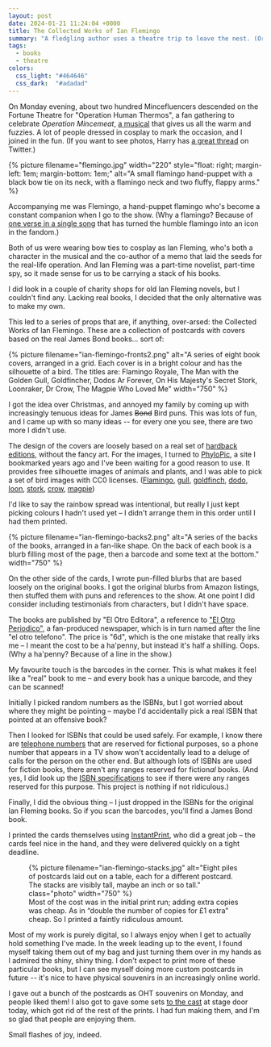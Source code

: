 ```yaml
---
layout: post
date: 2024-01-21 11:24:04 +0000
title: The Collected Works of Ian Flemingo
summary: "A fledgling author uses a theatre trip to leave the nest. (Or: some props I made for a cosplay event.)"
tags:
  - books
  - theatre
colors:
  css_light: "#464646"
  css_dark:  "#adadad"
---
```

On Monday evening, about two hundred Mincefluencers descended on the Fortune Theatre for "Operation Human Thermos", a fan gathering to celebrate *Operation Mincemeat*, [a musical] that gives us all the warm and fuzzies.
A lot of people dressed in cosplay to mark the occasion, and I joined in the fun.
(If you want to see photos, Harry has [a great thread][twitter] on Twitter.)

{%
  picture
  filename="flemingo.jpg"
  width="220"
  style="float: right; margin-left: 1em; margin-bottom: 1em;"
  alt="A small flamingo hand-puppet with a black bow tie on its neck, with a flamingo neck and two fluffy, flappy arms."
%}

Accompanying me was Flemingo, a hand-puppet flamingo who's become a constant companion when I go to the show.
(Why a flamingo?
Because of [one verse in a single song][gtb] that has turned the humble flamingo into an icon in the fandom.)

Both of us were wearing bow ties to cosplay as Ian Fleming, who's both a character in the musical and the co-author of a memo that laid the seeds for the real-life operation.
And Ian Fleming was a part-time novelist, part-time spy, so it made sense for us to be carrying a stack of his books.

I did look in a couple of charity shops for old Ian Fleming novels, but I couldn't find any.
Lacking real books, I decided that the only alternative was to make my own.

This led to a series of props that are, if anything, over-arsed: the Collected Works of Ian Flemingo.
These are a collection of postcards with covers based on the real James Bond books… sort of:

{%
  picture
  filename="ian-flemingo-fronts2.png"
  alt="A series of eight book covers, arranged in a grid. Each cover is in a bright colour and has the silhouette of a bird. The titles are: Flamingo Royale, The Man with the Golden Gull, Goldfincher, Dodos Ar Forever, On His Majesty's Secret Stork, Loonraker, Dr Crow, The Magpie Who Loved Me"
  width="750"
%}

I got the idea over Christmas, and annoyed my family by coming up with increasingly tenuous ideas for James <s>Bond</s> Bird puns.
This was lots of fun, and I came up with so many ideas -- for every one you see, there are two more I didn't use.

The design of the covers are loosely based on a real set of [hardback editions], without the fancy art.
For the images, I turned to [PhyloPic], a site I bookmarked years ago and I've been waiting for a good reason to use.
It provides free silhouette images of animals and plants, and I was able to pick a set of bird images with CC0 licenses.
([Flamingo](https://www.phylopic.org/images/a1244226-f2c2-41dc-b113-f1c6545958ce/phoenicopterus-roseus), [gull](https://www.phylopic.org/images/1e45eae7-b1eb-4a08-9e1f-4f34f2fb7710/larus-argentatus), [goldfinch](https://www.phylopic.org/images/44b8d744-7db7-4533-b3ea-29db99fb276f/haemorhous-purpureus), [dodo](https://www.phylopic.org/images/01bbffec-312c-493a-bcd3-e9361ed3435d/raphus-cucullatus), [loon](https://www.phylopic.org/images/db5c0243-52bf-4a2b-a27c-0a0c34469522/gavia-immer), [stork](https://www.phylopic.org/images/d8b80938-61d0-4b06-ab28-d631fb545131/mycteria-americana), [crow](https://www.phylopic.org/images/2db31c7c-b0a9-460f-807e-da9181f21cf6/corvus-brachyrhynchos), [magpie](https://www.phylopic.org/images/87d6a89a-9044-49cd-b708-086c847735f2/terpsiphone-paradisi))

I'd like to say the rainbow spread was intentional, but really I just kept picking colours I hadn't used yet – I didn't arrange them in this order until I had them printed.

{%
  picture
  filename="ian-flemingo-backs2.png"
  alt="A series of the backs of the books, arranged in a fan-like shape. On the back of each book is a blurb filling most of the page, then a barcode and some text at the bottom."
  width="750"
%}

On the other side of the cards, I wrote pun-filled blurbs that are based loosely on the original books.
I got the original blurbs from Amazon listings, then stuffed them with puns and references to the show.
At one point I did consider including testimonials from characters, but I didn't have space.

The books are published by "El Otro Editora", a reference to ["El Otro Periodico"][eop], a fan-produced newspaper, which is in turn named after the line "el otro telefono".
The price is "6d", which is the one mistake that really irks me – I meant the cost to be a ha'penny, but instead it's half a shilling.
Oops.
(Why a ha'penny?
Because of a line in the show.)

My favourite touch is the barcodes in the corner.
This is what makes it feel like a "real" book to me – and every book has a unique barcode, and they can be scanned!

Initially I picked random numbers as the ISBNs, but I got worried about where they might be pointing – maybe I'd accidentally pick a real ISBN that pointed at an offensive book?

Then I looked for ISBNs that could be used safely.
For example, I know there are [telephone numbers][ofcom] that are reserved for fictional purposes, so a phone number that appears in a TV show won't accidentally lead to a deluge of calls for the person on the other end.
But although lots of ISBNs are used for fiction books, there aren't any ranges reserved for fiction*al* books.
(And yes, I did look up the [ISBN specifications][specs] to see if there were any ranges reserved for this purpose.
This project is nothing if not ridiculous.)

Finally, I did the obvious thing – I just dropped in the ISBNs for the original Ian Fleming books.
So if you scan the barcodes, you'll find a James Bond book.

I printed the cards themselves using [InstantPrint], who did a great job – the cards feel nice in the hand, and they were delivered quickly on a tight deadline.

<figure>
  {%
    picture
    filename="ian-flemingo-stacks.jpg"
    alt="Eight piles of postcards laid out on a table, each for a different postcard. The stacks are visibly tall, maybe an inch or so tall."
    class="photo"
    width="750"
  %}
  <figcaption>
    Most of the cost was in the initial print run; adding extra copies was cheap.
    As in “double the number of copies for £1 extra” cheap.
    So I printed a faintly ridiculous amount.
  </figcaption>
</figure>

Most of my work is purely digital, so I always enjoy when I get to actually hold something I've made.
In the week leading up to the event, I found myself taking them out of my bag and just turning them over in my hands as I admired the shiny, shiny thing.
I don't expect to print more of these particular books, but I can see myself doing more custom postcards in future -- it's nice to have physical souvenirs in an increasingly online world.

I gave out a bunch of the postcards as OHT souvenirs on Monday, and people liked them!
I also got to gave some sets [to the cast] at stage door today, which got rid of the rest of the prints.
I had fun making them, and I'm so glad that people are enjoying them.

Small flashes of joy, indeed.

[twitter]: https://twitter.com/HarryBower_/status/1746971616934793273
[a musical]: https://www.operationmincemeat.com/
[gtb]: https://www.youtube.com/watch?v=70Q5ljDokFA&t=134s
[hardback editions]: https://www.ianfleming.com/introducing-new-fleming-007-hardback-editions/
[PhyloPic]: https://www.phylopic.org/
[eop]: https://twitter.com/spitlip/status/1747330685986066878
[ipaddr]: https://www.rfc-editor.org/rfc/rfc5737#section-3
[ofcom]: https://www.ofcom.org.uk/phones-telecoms-and-internet/information-for-industry/numbering/numbers-for-drama
[specs]: https://www.isbn-international.org/range_file_generation
[InstantPrint]: https://www.instantprint.co.uk/
[to the cast]: https://twitter.com/spitlip/status/1748768746854855116
